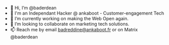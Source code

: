 - 👋 Hi, I’m @baderdean
- 👔 I'm an Independant Hacker @ ankaboot - Customer-engagement Tech
- 🌱 I’m currently working on making the Web Open again.
- 💞️ I’m looking to collaborate on marketing tech solutions.
- 📫 Reach me by email badreddine@ankaboot.fr or on Matrix @baderdean

<!---
baderdean/baderdean is a ✨ special ✨ repository because its `README.md` (this file) appears on your GitHub profile.
You can click the Preview link to take a look at your changes.
--->
